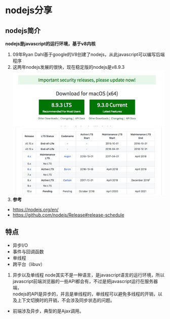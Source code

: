 # nodejs分享
 ## nodejs简介
 **nodejs是javascript的运行环境，基于v8内核**
 1. 09年Ryan Dahl基于google的V8创建了nodejs，从此javascript可以编写后端程序
 2. 这两年nodejs发展的很快，现在稳定版的nodejs是v8.9.3
  ![image](https://github.com/huilegezai/node_share/blob/master/images/WechatIMG44.jpeg)
  ![image](https://github.com/huilegezai/node_share/blob/master/images/WechatIMG45.jpeg)
 3. **参考**
 - https://nodejs.org/en/
 - https://github.com/nodejs/Release#release-schedule
 
 ## 特点
 - 异步I/O
 - 事件与回调函数
 - 单线程
 - 跨平台（libuv）
 1. 异步以及单线程
  node其实不是一种语言，是javascript语言的运行环境，所以javascript前端浏览器的一些API都会有，不过是把javascript运行在服务器端，  
  nodejs的API是异步的，并且是单线程的，单线程可以避免多线程的开销，以及上下文切换时的开销，不会涉及同步状态的问题。
  - 前端涉及异步，典型的是Ajax调用。
  
 

